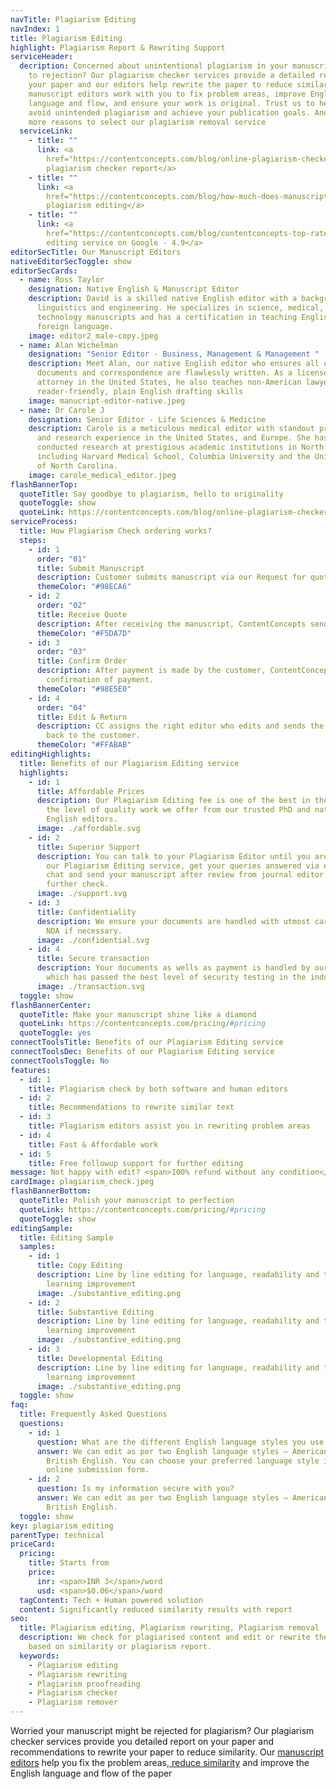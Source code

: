 ```yaml
---
navTitle: Plagiarism Editing
navIndex: 1
title: Plagiarism Editing
highlight: Plagiarism Report & Rewriting Support
serviceHeader:
  decription: Concerned about unintentional plagiarism in your manuscript leading
    to rejection? Our plagiarism checker services provide a detailed report on
    your paper and our editors help rewrite the paper to reduce similarity. Our
    manuscript editors work with you to fix problem areas, improve English
    language and flow, and ensure your work is original. Trust us to help you
    avoid unintended plagiarism and achieve your publication goals. And here are
    more reasons to select our plagiarism removal service
  serviceLink:
    - title: ""
      link: <a
        href="https://contentconcepts.com/blog/online-plagiarism-checker-how-does-plagiarism-detection-software-tool-work/">Free
        plagiarism checker report</a>
    - title: ""
      link: <a
        href="https://contentconcepts.com/blog/how-much-does-manuscript-editing-cost-per-page-per-word/">Affordable
        plagiarism editing</a>
    - title: ""
      link: <a
        href="https://contentconcepts.com/blog/contentconcepts-top-rated-academic-editing-and-proofreading-services/">Top-rated
        editing service on Google - 4.9</a>
editorSecTitle: Our Manuscript Editors
nativeEditorSecToggle: show
editorSecCards:
  - name: Ross Taylor
    designation: Native English & Manuscript Editor
    description: David is a skilled native English editor with a background in
      linguistics and engineering. He specializes in science, medical, and
      technology manuscripts and has a certification in teaching English as a
      foreign language.
    image: editor2_male-copy.jpeg
  - name: Alan Wichelman
    designation: "Senior Editor - Business, Management & Management "
    description: Meet Alan, our native English editor who ensures all corporate
      documents and correspondence are flawlessly written. As a licensed
      attorney in the United States, he also teaches non-American lawyers
      reader-friendly, plain English drafting skills
    image: manucript-editor-native.jpeg
  - name: Dr Carole J
    designation: Senior Editor - Life Sciences & Medicine
    description: Carole is a meticulous medical editor with standout professional
      and research experience in the United States, and Europe. She has
      conducted research at prestigious academic institutions in North America,
      including Harvard Medical School, Columbia University and the University
      of North Carolina.
    image: carole_medical_editor.jpeg
flashBannerTop:
  quoteTitle: Say goodbye to plagiarism, hello to originality
  quoteToggle: show
  quoteLink: https://contentconcepts.com/blog/online-plagiarism-checker-how-does-plagiarism-detection-software-tool-work/
serviceProcess:
  title: How Plagiarism Check ordering works?
  steps:
    - id: 1
      order: "01"
      title: Submit Manuscript
      description: Customer submits manuscript via our Request for quote page.
      themeColor: "#98ECA6"
    - id: 2
      order: "02"
      title: Receive Quote
      description: After receiving the manuscript, ContentConcepts sends price quote.
      themeColor: "#F5DA7D"
    - id: 3
      order: "03"
      title: Confirm Order
      description: After payment is made by the customer, ContentConcepts sends
        confirmation of payment.
      themeColor: "#98E5E0"
    - id: 4
      order: "04"
      title: Edit & Return
      description: CC assigns the right editor who edits and sends the edited document
        back to the customer.
      themeColor: "#FFABAB"
editingHighlights:
  title: Benefits of our Plagiarism Editing service
  highlights:
    - id: 1
      title: Affordable Prices
      description: Our Plagiarism Editing fee is one of the best in the industry for
        the level of quality work we offer from our trusted PhD and native
        English editors.
      image: ./affordable.svg
    - id: 2
      title: Superior Support
      description: You can talk to your Plagiarism Editor until you are satisfied with
        our Plagiarism Editing service, get your queries answered via email or
        chat and send your manuscript after review from journal editor for
        further check.
      image: ./support.svg
    - id: 3
      title: Confidentiality
      description: We ensure your documents are handled with utmost care. We can sign
        NDA if necessary.
      image: ./confidential.svg
    - id: 4
      title: Secure transaction
      description: Your documents as wells as payment is handled by our secure website
        which has passed the best level of security testing in the industry.
      image: ./transaction.svg
  toggle: show
flashBannerCenter:
  quoteTitle: Make your manuscript shine like a diamond
  quoteLink: https://contentconcepts.com/pricing/#pricing
  quoteToggle: yes
connectToolsTitle: Benefits of our Plagiarism Editing service
connectToolsDec: Benefits of our Plagiarism Editing service
connectToolsToggle: No
features:
  - id: 1
    title: Plagiarism check by both software and human editors
  - id: 2
    title: Recommendations to rewrite similar text
  - id: 3
    title: Plagiarism editors assist you in rewriting problem areas
  - id: 4
    title: Fast & Affordable work
  - id: 5
    title: Free followup support for further editing
message: Not happy with edit? <span>100% refund without any condition</span>
cardImage: plagiarism_check.jpeg
flashBannerBottom:
  quoteTitle: Polish your manuscript to perfection
  quoteLink: https://contentconcepts.com/pricing/#pricing
  quoteToggle: show
editingSample:
  title: Editing Sample
  samples:
    - id: 1
      title: Copy Editing
      description: Line by line editing for language, readability and technical
        learning improvement
      image: ./substantive_editing.png
    - id: 2
      title: Substantive Editing
      description: Line by line editing for language, readability and technical
        learning improvement
      image: ./substantive_editing.png
    - id: 3
      title: Developmental Editing
      description: Line by line editing for language, readability and technical
        learning improvement
      image: ./substantive_editing.png
  toggle: show
faq:
  title: Frequently Asked Questions
  questions:
    - id: 1
      question: What are the different English language styles you use while editing?
      answer: We can edit as per two English language styles – American English and
        British English. You can choose your preferred language style in the
        online submission form.
    - id: 2
      question: Is my information secure with you?
      answer: We can edit as per two English language styles – American English and
        British English.
  toggle: show
key: plagiarism_editing
parentType: technical
priceCard:
  pricing:
    title: Starts from
    price:
      inr: <span>INR 3</span>/word
      usd: <span>$0.06</span>/word
  tagContent: Tech + Human powered solution
  content: Significantly reduced similarity results with report
seo:
  title: Plagiarism editing, Plagiarism rewriting, Plagiarism removal
  description: We check for plagiarised content and edit or rewrite the manuscript
    based on similarity or plagiarism report.
  keywords:
    - Plagiarism editing
    - Plagiarism rewriting
    - Plagiarism proofreading
    - Plagiarism checker
    - Plagiarism remover
---
```


Worried your manuscript might be rejected for plagiarism? Our plagiarism checker services provide you detailed report on your paper and recommendations to rewrite your paper to reduce similarity. Our [manuscript editors](https://contentconcepts.in/about/) help you fix the problem areas,[ reduce similarity](https://contentconcepts.in/services/plagiarism_check/similarity_check) and improve the English language and flow of the paper

